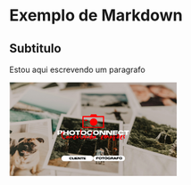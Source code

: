 # Exemplo de Markdown

## Subtitulo
Estou aqui escrevendo um paragrafo

<img alt="telainicial" title="Tela inicial" src="./tela-inicial.png" width="300px" />